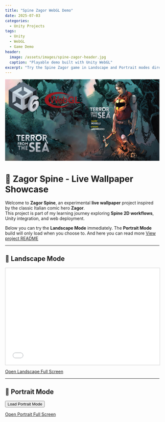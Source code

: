 ```yaml
---
title: "Spine Zagor WebGL Demo"
date: 2025-07-03
categories:
  - Unity Projects
tags:
  - Unity
  - WebGL
  - Game Demo
header:
  image: /assets/images/spine-zagor-header.jpg
  caption: "Playable demo built with Unity WebGL"
excerpt: "Try the Spine Zagor game in Landscape and Portrait modes directly in your browser."
---
```


![Gameplay Screenshot](/assets/images/spine-zagor-screenshot.jpg)

# 🦅 Zagor Spine - Live Wallpaper Showcase

Welcome to **Zagor Spine**, an experimental **live wallpaper** project inspired by the classic Italian comic hero **Zagor**.  
This project is part of my learning journey exploring **Spine 2D workflows**, Unity integration, and web deployment.

Below you can try the **Landscape Mode** immediately. The **Portrait Mode** build will only load when you choose to.
And here you can read more [View project README](https://martin-mikulic.github.io/Spine_Zagor/)

---

## 🌄 Landscape Mode

<div class="iframe-container">
  <iframe src="/Spine_Zagor/landscape/index.html" frameborder="0" allowfullscreen></iframe>
</div>

<p>
  <a href="/Spine_Zagor/landscape/index.html" target="_blank" rel="noopener">Open Landscape Full Screen</a>
</p>

---

## 📱 Portrait Mode

<p>
  <button id="loadPortrait">Load Portrait Mode</button>
</p>

<div id="portraitContainer"></div>

<p>
  <a href="/Spine_Zagor/portrait/index.html" target="_blank" rel="noopener">Open Portrait Full Screen</a>
</p>

<style>
.iframe-container {
  position: relative;
  width: 100%;
  padding-bottom: 62.5%;
  height: 0;
  margin-bottom: 1em;
}
.iframe-container iframe {
  position: absolute;
  top: 0;
  left: 0;
  width: 100%;
  height: 100%;
  border: 1px solid #ccc;
}
</style>

<script>
document.getElementById("loadPortrait").addEventListener("click", function() {
  var container = document.getElementById("portraitContainer");
  container.innerHTML = '<div class="iframe-container"><iframe src="/Spine_Zagor/portrait/index.html" frameborder="0" allowfullscreen></iframe></div>';
  this.disabled = true;
  this.innerText = "Portrait Mode Loading...";
});
</script>
